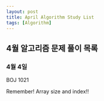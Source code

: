 ```yaml
---
layout: post
title: April Algorithm Study List
tags: [Algorithm]
---
```


## 4월 알고리즘 문제 풀이 목록

### 4월 4일

BOJ 1021

Remember! Array size and index!!
